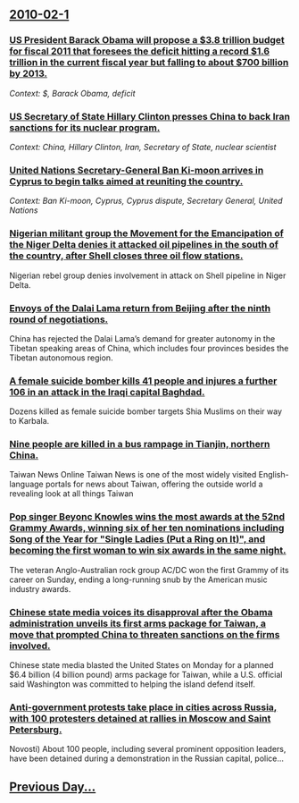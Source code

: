 ## [2010-02-1](/news/2010/02/1/index.md)

### [US President Barack Obama will propose a $3.8 trillion budget for fiscal 2011 that foresees the deficit hitting a record $1.6 trillion in the current fiscal year but falling to about $700 billion by 2013. ](/news/2010/02/1/us-president-barack-obama-will-propose-a-3-8-trillion-budget-for-fiscal-2011-that-foresees-the-deficit-hitting-a-record-1-6-trillion-in-th.md)
_Context: $, Barack Obama, deficit_

### [US Secretary of State Hillary Clinton presses China to back Iran sanctions for its nuclear program. ](/news/2010/02/1/us-secretary-of-state-hillary-clinton-presses-china-to-back-iran-sanctions-for-its-nuclear-program.md)
_Context: China, Hillary Clinton, Iran, Secretary of State, nuclear scientist_

### [United Nations Secretary-General Ban Ki-moon arrives in Cyprus to begin talks aimed at reuniting the country. ](/news/2010/02/1/united-nations-secretary-general-ban-ki-moon-arrives-in-cyprus-to-begin-talks-aimed-at-reuniting-the-country.md)
_Context: Ban Ki-moon, Cyprus, Cyprus dispute, Secretary General, United Nations_

### [Nigerian militant group the Movement for the Emancipation of the Niger Delta denies it attacked oil pipelines in the south of the country, after Shell closes three oil flow stations. ](/news/2010/02/1/nigerian-militant-group-the-movement-for-the-emancipation-of-the-niger-delta-denies-it-attacked-oil-pipelines-in-the-south-of-the-country-a.md)
Nigerian rebel group denies involvement in attack on Shell pipeline in Niger Delta.

### [Envoys of the Dalai Lama return from Beijing after the ninth round of negotiations. ](/news/2010/02/1/envoys-of-the-dalai-lama-return-from-beijing-after-the-ninth-round-of-negotiations.md)
China has rejected the Dalai Lama&rsquo;s demand for greater autonomy in the Tibetan speaking areas of China, which includes four provinces besides the Tibetan autonomous region. 

### [A female suicide bomber kills 41 people and injures a further 106 in an attack in the Iraqi capital Baghdad. ](/news/2010/02/1/a-female-suicide-bomber-kills-41-people-and-injures-a-further-106-in-an-attack-in-the-iraqi-capital-baghdad.md)
Dozens killed as female suicide bomber targets Shia Muslims on their way to Karbala.

### [Nine people are killed in a bus rampage in Tianjin, northern China. ](/news/2010/02/1/nine-people-are-killed-in-a-bus-rampage-in-tianjin-northern-china.md)
Taiwan News Online Taiwan News is one of the most widely visited English-language portals for news about Taiwan, offering the outside world a revealing look at all things Taiwan

### [Pop singer Beyonc Knowles wins the most awards at the 52nd Grammy Awards, winning six of her ten nominations including Song of the Year for "Single Ladies (Put a Ring on It)", and becoming the first woman to win six awards in the same night. ](/news/2010/02/1/pop-singer-beyonce-knowles-wins-the-most-awards-at-the-52nd-grammy-awards-winning-six-of-her-ten-nominations-including-song-of-the-year-for.md)
The veteran Anglo-Australian rock group AC/DC won the first Grammy of its career on Sunday, ending a long-running snub by the American music industry awards.

### [Chinese state media voices its disapproval after the Obama administration unveils its first arms package for Taiwan, a move that prompted China to threaten sanctions on the firms involved. ](/news/2010/02/1/chinese-state-media-voices-its-disapproval-after-the-obama-administration-unveils-its-first-arms-package-for-taiwan-a-move-that-prompted-ch.md)
Chinese state media blasted the United States on Monday for a planned $6.4 billion (4 billion pound) arms package for Taiwan, while a U.S. official said Washington was committed to helping the island defend itself.

### [Anti-government protests take place in cities across Russia, with 100 protesters detained at rallies in Moscow and Saint Petersburg. ](/news/2010/02/1/anti-government-protests-take-place-in-cities-across-russia-with-100-protesters-detained-at-rallies-in-moscow-and-saint-petersburg.md)
Novosti) About 100 people, including several prominent opposition leaders, have been detained during a demonstration in the Russian capital, police...

## [Previous Day...](/news/2010/01/31/index.md)

